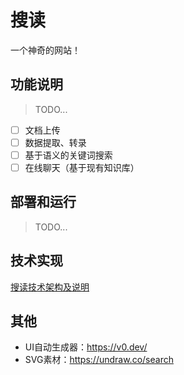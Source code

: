 # 搜读

一个神奇的网站！

## 功能说明

> TODO...

- [ ] 文档上传
- [ ] 数据提取、转录
- [ ] 基于语义的关键词搜索
- [ ] 在线聊天（基于现有知识库）

## 部署和运行

> TODO...

## 技术实现

[搜读技术架构及说明](./Tech.md)

## 其他

- UI自动生成器：<https://v0.dev/>
- SVG素材：<https://undraw.co/search>
